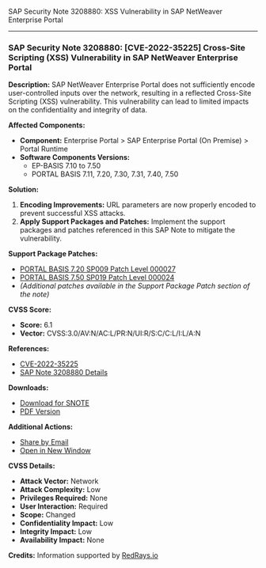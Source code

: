 SAP Security Note 3208880: XSS Vulnerability in SAP NetWeaver Enterprise Portal

---

### SAP Security Note 3208880: [CVE-2022-35225] Cross-Site Scripting (XSS) Vulnerability in SAP NetWeaver Enterprise Portal

**Description:**
SAP NetWeaver Enterprise Portal does not sufficiently encode user-controlled inputs over the network, resulting in a reflected Cross-Site Scripting (XSS) vulnerability. This vulnerability can lead to limited impacts on the confidentiality and integrity of data.

**Affected Components:**
- **Component:** Enterprise Portal > SAP Enterprise Portal (On Premise) > Portal Runtime
- **Software Components Versions:**
  - EP-BASIS 7.10 to 7.50
  - PORTAL BASIS 7.11, 7.20, 7.30, 7.31, 7.40, 7.50

**Solution:**
1. **Encoding Improvements:** URL parameters are now properly encoded to prevent successful XSS attacks.
2. **Apply Support Packages and Patches:** Implement the support packages and patches referenced in this SAP Note to mitigate the vulnerability.

**Support Package Patches:**
- [PORTAL BASIS 7.20 SP009 Patch Level 000027](https://me.sap.com/swdc/notes?cvnr=73554900100200012946&support_package=SP009&patch_level=000027)
- [PORTAL BASIS 7.50 SP019 Patch Level 000024](https://me.sap.com/swdc/notes?cvnr=73554900100200001474&support_package=SP019&patch_level=000024)
- *(Additional patches available in the Support Package Patch section of the note)*

**CVSS Score:**
- **Score:** 6.1
- **Vector:** CVSS:3.0/AV:N/AC:L/PR:N/UI:R/S:C/C:L/I:L/A:N

**References:**
- [CVE-2022-35225](https://cve.mitre.org/cgi-bin/cvename.cgi?name=CVE-2022-35225)
- [SAP Note 3208880 Details](https://me.sap.com/notes/3208880)

**Downloads:**
- [Download for SNOTE](https://notesdownloads.sap.com/note/0040000000898272022)
- [PDF Version](https://me.sap.com/sap/support/sfm/notes/print/0003208880?language=en-US&token=7A1BBAAD0226E010B2094DFB9D5C3893)

**Additional Actions:**
- [Share by Email](mailto:?subject=SAP%20Security%20Note%203208880&body=Check%20out%20this%20SAP%20Security%20Note:%20https://me.sap.com/notes/3208880)
- [Open in New Window](https://me.sap.com/notes/3208880)

**CVSS Details:**
- **Attack Vector:** Network
- **Attack Complexity:** Low
- **Privileges Required:** None
- **User Interaction:** Required
- **Scope:** Changed
- **Confidentiality Impact:** Low
- **Integrity Impact:** Low
- **Availability Impact:** None

**Credits:**
Information supported by [RedRays.io](https://redrays.io)